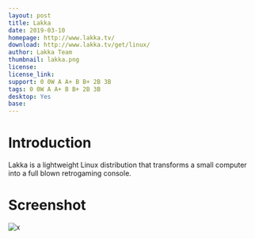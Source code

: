 ```yaml
---
layout: post
title: Lakka
date: 2019-03-10
homepage: http://www.lakka.tv/
download: http://www.lakka.tv/get/linux/
author: Lakka Team
thumbnail: lakka.png
license: 
license_link: 
support: 0 0W A A+ B B+ 2B 3B
tags: 0 0W A A+ B B+ 2B 3B
desktop: Yes
base: 
---
```


# Introduction

Lakka is a lightweight Linux distribution that transforms a small computer into a full blown retrogaming console.

# Screenshot

![x](https://raw.githubusercontent.com/rpisystem/RPiSystem.github.io/master/thumbnails/Screenshot/Lakka.png)